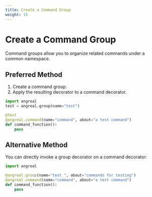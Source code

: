 ```yaml
---
title: Create a Command Group
weight: 15
---
```


# Create a Command Group

Command groups allow you to organize related commands under a common namespace.

## Preferred Method

1. Create a command group.
2. Apply the resulting decorator to a command decorator.

```python
import angreal
test = angreal.group(name="test")

@test
@angreal.command(name="command", about="a test command")
def command_function():
    pass
```

## Alternative Method

You can directly invoke a group decorator on a command decorator:

```python
import angreal

@angreal.group(name="test_", about="commands for testing")
@angreal.command(name="command", about="a test command")
def command_function():
    pass
```

